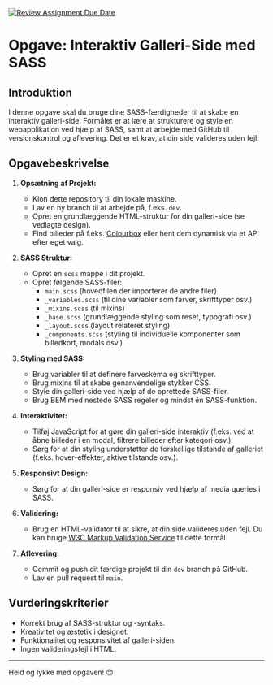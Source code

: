 [![Review Assignment Due Date](https://classroom.github.com/assets/deadline-readme-button-22041afd0340ce965d47ae6ef1cefeee28c7c493a6346c4f15d667ab976d596c.svg)](https://classroom.github.com/a/dt7jbj9M)
# Opgave: Interaktiv Galleri-Side med SASS

## Introduktion
I denne opgave skal du bruge dine SASS-færdigheder til at skabe en interaktiv galleri-side. Formålet er at lære at strukturere og style en webapplikation ved hjælp af SASS, samt at arbejde med GitHub til versionskontrol og aflevering. Det er et krav, at din side valideres uden fejl.

## Opgavebeskrivelse
1. **Opsætning af Projekt:**
   - Klon dette repository til din lokale maskine.
   - Lav en ny branch til at arbejde på, f.eks. `dev`. 
   - Opret en grundlæggende HTML-struktur for din galleri-side (se vedlagte design).
   - Find billeder på f.eks. [Colourbox](https://www.colourbox.com/) eller hent dem dynamisk via et API efter eget valg.

2. **SASS Struktur:**
   - Opret en `scss` mappe i dit projekt.
   - Opret følgende SASS-filer:
     - `main.scss` (hovedfilen der importerer de andre filer)
     - `_variables.scss` (til dine variabler som farver, skrifttyper osv.)
     - `_mixins.scss` (til mixins)
     - `_base.scss` (grundlæggende styling som reset, typografi osv.)
     - `_layout.scss` (layout relateret styling)
     - `_components.scss` (styling til individuelle komponenter som billedkort, modals osv.)

3. **Styling med SASS:**
   - Brug variabler til at definere farveskema og skrifttyper.
   - Brug mixins til at skabe genanvendelige stykker CSS.
   - Style din galleri-side ved hjælp af de oprettede SASS-filer.
   - Brug BEM med nestede SASS regeler og mindst én SASS-funktion.

4. **Interaktivitet:**
   - Tilføj JavaScript for at gøre din galleri-side interaktiv (f.eks. ved at åbne billeder i en modal, filtrere billeder efter kategori osv.).
   - Sørg for at din styling understøtter de forskellige tilstande af galleriet (f.eks. hover-effekter, aktive tilstande osv.).

5. **Responsivt Design:**
   - Sørg for at din galleri-side er responsiv ved hjælp af media queries i SASS.

6. **Validering:**
   - Brug en HTML-validator til at sikre, at din side valideres uden fejl. Du kan bruge [W3C Markup Validation Service](https://validator.w3.org/) til dette formål.

7. **Aflevering:**
   - Commit og push dit færdige projekt til din `dev` branch på GitHub.
   - Lav en pull request til `main`.

## Vurderingskriterier
- Korrekt brug af SASS-struktur og -syntaks.
- Kreativitet og æstetik i designet.
- Funktionalitet og responsivitet af galleri-siden.
- Ingen valideringsfejl i HTML.

---

Held og lykke med opgaven! 😊
